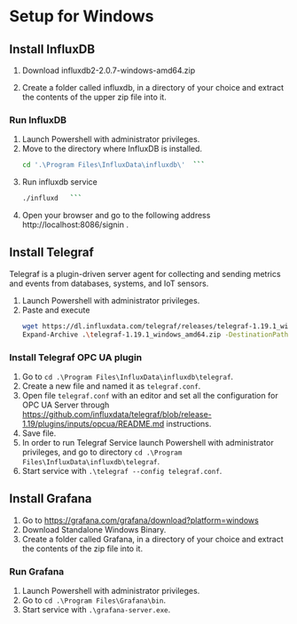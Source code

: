 # Setup for Windows

## Install InfluxDB

1. Download influxdb2-2.0.7-windows-amd64.zip

2. Create a folder called influxdb, in a directory of your choice and extract the contents of the upper zip file into it.

### Run InfluxDB

1. Launch Powershell with administrator privileges.
2. Move to the directory where InfluxDB is installed.
   ```sh 
   cd '.\Program Files\InfluxData\influxdb\'  ``` 
3. Run influxdb service
   ```sh
   ./influxd   ``` 
4. Open your browser and go to the following address http://localhost:8086/signin .

## Install Telegraf 

Telegraf is a plugin-driven server agent for collecting and sending metrics and events from databases, systems, and IoT sensors.

1. Launch Powershell with administrator privileges.
2. Paste and execute
   ```sh
   wget https://dl.influxdata.com/telegraf/releases/telegraf-1.19.1_windows_amd64.zip -UseBasicParsing -OutFile telegraf-1.19.1_windows_amd64.zip
   Expand-Archive .\telegraf-1.19.1_windows_amd64.zip -DestinationPath 'C:\Program Files\InfluxData\telegraf\'
   ``` 

### Install Telegraf OPC UA plugin
1. Go to  `cd .\Program Files\InfluxData\influxdb\telegraf`.
2. Create a new file and named it as `telegraf.conf`.
3. Open file `telegraf.conf` with an editor and set all the configuration for OPC UA Server through 
   https://github.com/influxdata/telegraf/blob/release-1.19/plugins/inputs/opcua/README.md instructions.
4. Save file.
5. In order to run Telegraf Service launch Powershell with administrator privileges, and go to directory 
   `cd .\Program Files\InfluxData\influxdb\telegraf`. 
6. Start service with `.\telegraf --config telegraf.conf`.


## Install Grafana

1. Go to https://grafana.com/grafana/download?platform=windows
2. Download Standalone Windows Binary.
3. Create a folder called Grafana, in a directory of your choice and extract the contents of the zip file into it.

### Run Grafana

1. Launch Powershell with administrator privileges. 
2. Go to  `cd .\Program Files\Grafana\bin`. 
3. Start service with `.\grafana-server.exe`.

